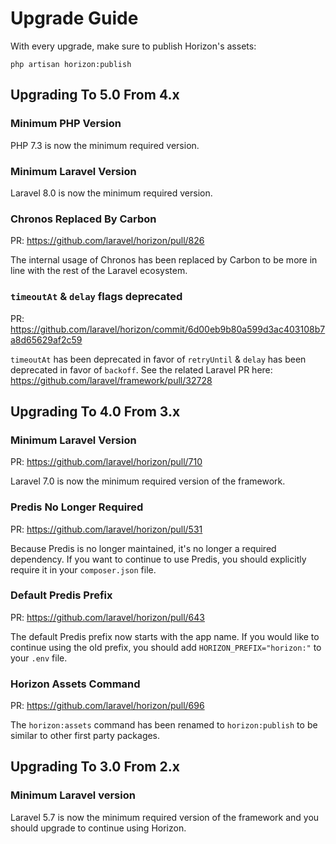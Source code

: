 # Upgrade Guide

With every upgrade, make sure to publish Horizon's assets:

    php artisan horizon:publish
    

## Upgrading To 5.0 From 4.x

### Minimum PHP Version

PHP 7.3 is now the minimum required version.

### Minimum Laravel Version

Laravel 8.0 is now the minimum required version.

### Chronos Replaced By Carbon

PR: https://github.com/laravel/horizon/pull/826

The internal usage of Chronos has been replaced by Carbon to be more in line with the rest of the Laravel ecosystem.

### `timeoutAt` & `delay` flags deprecated

PR: https://github.com/laravel/horizon/commit/6d00eb9b80a599d3ac403108b7a8d65629af2c59

`timeoutAt` has been deprecated in favor of `retryUntil` & `delay` has been deprecated in favor of `backoff`. See the related Laravel PR here: https://github.com/laravel/framework/pull/32728


## Upgrading To 4.0 From 3.x

### Minimum Laravel Version

PR: https://github.com/laravel/horizon/pull/710

Laravel 7.0 is now the minimum required version of the framework.

### Predis No Longer Required

PR: https://github.com/laravel/horizon/pull/531

Because Predis is no longer maintained, it's no longer a required dependency. If you want to continue to use Predis, you should explicitly require it in your `composer.json` file.

### Default Predis Prefix

PR: https://github.com/laravel/horizon/pull/643

The default Predis prefix now starts with the app name. If you would like to continue using the old prefix, you should add `HORIZON_PREFIX="horizon:"` to your `.env` file.

### Horizon Assets Command

PR: https://github.com/laravel/horizon/pull/696

The `horizon:assets` command has been renamed to `horizon:publish` to be similar to other first party packages.


## Upgrading To 3.0 From 2.x

### Minimum Laravel version

Laravel 5.7 is now the minimum required version of the framework and you should upgrade to continue using Horizon.
